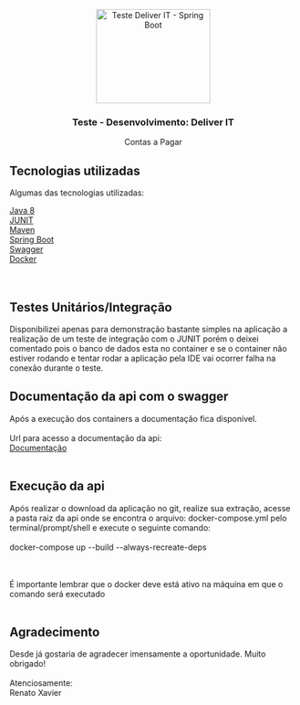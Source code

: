 <p align="center">
    <img src="https://spring.io/images/spring-logo-9146a4d3298760c2e7e49595184e1975.svg" alt="Teste Deliver IT - Spring Boot" width="200" height="165">
</p>

<h3 align="center">Teste - Desenvolvimento: Deliver IT</h3>

<p align="center">
  Contas a Pagar
</p>

## Tecnologias utilizadas

Algumas das tecnologias utilizadas: 

<a href="https://oracle.com/java">Java 8</a><br />
<a href="https://junit.org">JUNIT</a><br />
<a href="https://maven.apache.org">Maven</a><br />
<a href="https://spring.io/projects/spring-boot">Spring Boot</a><br />
<a href="https://swagger.io">Swagger</a><br />
<a href="https://docker.io">Docker</a><br /><br /><br />

## Testes Unitários/Integração

Disponibilizei apenas para demonstração bastante simples na aplicação a realização de um teste de integração com o JUNIT porém o deixei comentado pois o banco de dados esta no container e se o container não estiver rodando e tentar rodar a aplicação pela IDE vai ocorrer falha na conexão durante o teste.

## Documentação da api com o swagger

Após a execução dos containers a documentação fica disponível.<br /><br />
Url para acesso a documentação da api:<br />
<a href="http://localhost:8090/swagger-ui/index.html">Documentação</a>
<br /><br />

## Execução da api

Após realizar o download da aplicação no git, realize sua extração, acesse a pasta raiz da api onde se encontra o arquivo: docker-compose.yml pelo terminal/prompt/shell e execute o seguinte comando:<br /><br /> docker-compose up --build --always-recreate-deps

<br /><br />
É importante lembrar que o docker deve está ativo na máquina em que o comando será executado
<br /><br />

## Agradecimento

Desde já gostaria de agradecer imensamente a oportunidade. Muito obrigado!<br /><br />
Atenciosamente:<br />
Renato Xavier

